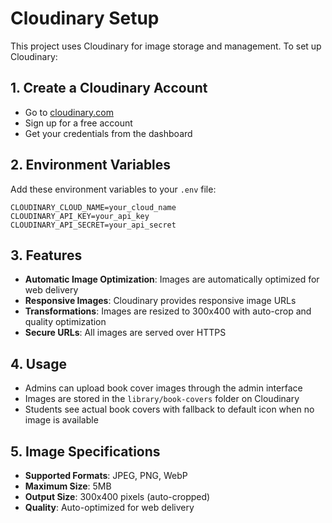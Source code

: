 # Cloudinary Setup

This project uses Cloudinary for image storage and management. To set up Cloudinary:

## 1. Create a Cloudinary Account
- Go to [cloudinary.com](https://cloudinary.com)
- Sign up for a free account
- Get your credentials from the dashboard

## 2. Environment Variables
Add these environment variables to your `.env` file:

```env
CLOUDINARY_CLOUD_NAME=your_cloud_name
CLOUDINARY_API_KEY=your_api_key
CLOUDINARY_API_SECRET=your_api_secret
```

## 3. Features
- **Automatic Image Optimization**: Images are automatically optimized for web delivery
- **Responsive Images**: Cloudinary provides responsive image URLs
- **Transformations**: Images are resized to 300x400 with auto-crop and quality optimization
- **Secure URLs**: All images are served over HTTPS

## 4. Usage
- Admins can upload book cover images through the admin interface
- Images are stored in the `library/book-covers` folder on Cloudinary
- Students see actual book covers with fallback to default icon when no image is available

## 5. Image Specifications
- **Supported Formats**: JPEG, PNG, WebP
- **Maximum Size**: 5MB
- **Output Size**: 300x400 pixels (auto-cropped)
- **Quality**: Auto-optimized for web delivery
